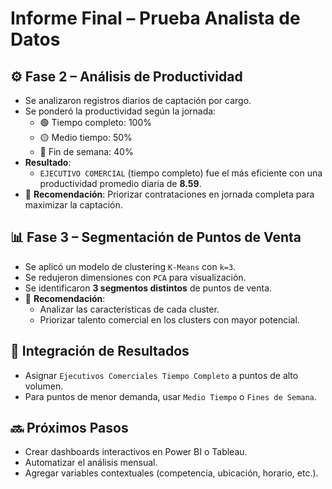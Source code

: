 
# Informe Final – Prueba Analista de Datos

## ⚙️ Fase 2 – Análisis de Productividad

- Se analizaron registros diarios de captación por cargo.
- Se ponderó la productividad según la jornada:
  - 🟢 Tiempo completo: 100%
  - 🟡 Medio tiempo: 50%
  - 🔵 Fin de semana: 40%
- **Resultado**:
  - `EJECUTIVO COMERCIAL` (tiempo completo) fue el más eficiente con una productividad promedio diaria de **8.59**.
- 📌 **Recomendación**: Priorizar contrataciones en jornada completa para maximizar la captación.

## 📊 Fase 3 – Segmentación de Puntos de Venta

- Se aplicó un modelo de clustering `K-Means` con `k=3`.
- Se redujeron dimensiones con `PCA` para visualización.
- Se identificaron **3 segmentos distintos** de puntos de venta.
- 📌 **Recomendación**:
  - Analizar las características de cada cluster.
  - Priorizar talento comercial en los clusters con mayor potencial.

## 🧩 Integración de Resultados

- Asignar `Ejecutivos Comerciales Tiempo Completo` a puntos de alto volumen.
- Para puntos de menor demanda, usar `Medio Tiempo` o `Fines de Semana`.

## 🔜 Próximos Pasos

- Crear dashboards interactivos en Power BI o Tableau.
- Automatizar el análisis mensual.
- Agregar variables contextuales (competencia, ubicación, horario, etc.).
